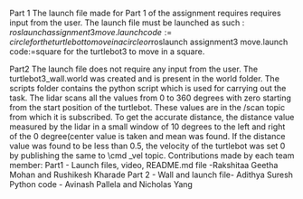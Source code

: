 Part 1
The launch file made for Part 1 of the assignment requires requires input from the user. The launch file must be launched as such : $roslaunch assignment3 move.launch code:=circle for the turtlebot to move in a circle or$roslaunch assignment3 move.launch code:=square for the turtlebot3 to move in a square. 


Part2
The launch file does not require any input from the user. The turtlebot3_wall.world was created and is present in the world folder. The scripts folder contains the python script which is used for carrying out the task. The lidar scans all the values from 0 to 360 degrees with zero starting from the start position of the turtlebot. These values are in the /scan topic from which it is subscribed. To get the accurate distance, the distance value measured by the lidar in a small window of 10 degrees to the left and right of the 0 degree(center value is taken and mean was found. If the distance value was found to be less than 0.5, the velocity of the turtlebot was set 0 by publishing the same to \cmd _vel topic.
Contributions made by each team member:
Part1 - Launch files, video, README.md file -Rakshitaa Geetha Mohan and Rushikesh Kharade
Part 2 - Wall and launch file- Adithya Suresh
         Python code - Avinash Pallela and Nicholas Yang

